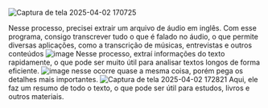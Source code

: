 ![Captura de tela 2025-04-02 170725](https://github.com/user-attachments/assets/06ba28bb-97e3-4561-b402-525cea1aabf5)

Nesse processo, precisei extrair um arquivo de áudio em inglês. Com esse programa, consigo transcrever tudo o que é falado no áudio, o que permite diversas aplicações, como a transcrição de músicas, entrevistas e outros conteúdos
![image](https://github.com/user-attachments/assets/57534830-7e8f-4697-a10d-01513d486007)
Nesse processo, extraí informações do texto rapidamente, o que pode ser muito útil para analisar textos longos de forma eficiente.
![image](https://github.com/user-attachments/assets/2a6c7ab4-157b-4361-be13-e9afbb769026)
nesse ocorre quase a mesma coisa, porém pega os detalhes mais importantes.
![Captura de tela 2025-04-02 172821](https://github.com/user-attachments/assets/bbc175fe-2b3c-4aaf-a0a1-e2d3e6232036)
Aqui, ele faz um resumo de todo o texto, o que pode ser útil para estudos, livros e outros materiais.











